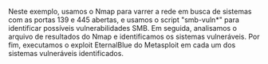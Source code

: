 Neste exemplo, usamos o Nmap para varrer a rede em busca de sistemas com as portas 139 e 445 abertas, e usamos o script "smb-vuln*" para identificar possíveis vulnerabilidades SMB. Em seguida, analisamos o arquivo de resultados do Nmap e identificamos os sistemas vulneráveis. Por fim, executamos o exploit EternalBlue do Metasploit em cada um dos sistemas vulneráveis identificados.

